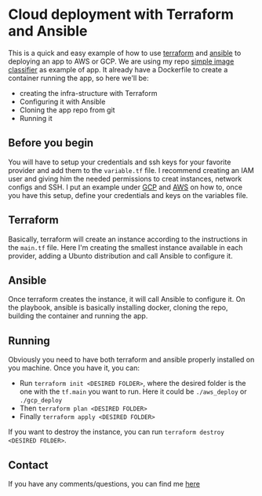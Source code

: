 # Cloud deployment with Terraform and Ansible

This is a quick and easy example of how to use [terraform](https://www.terraform.io/) and [ansible](https://www.ansible.com/) to deploying an app to AWS or GCP. We are using my repo [simple image classifier](https://github.com/pauloesampaio/simple_image_clf) as example of app. It already have a Dockerfile to create a container running the app, so here we'll  be:

- creating the infra-structure with Terraform
- Configuring it with Ansible
- Cloning the app repo from git
- Running it

## Before you begin

You will have to setup your credentials and ssh keys for your favorite provider and add them to the `variable.tf` file. I recommend creating an IAM user and giving him the needed permissions to creat instances, network configs and SSH. I put an example under [GCP](https://github.com/pauloesampaio/cloud_deploy_with_terraform/blob/master/gcp_deploy/variable.tf_example) and [AWS](https://github.com/pauloesampaio/cloud_deploy_with_terraform/blob/master/aws_deploy/variables.tf_example) on how to, once you have this setup, define your credentials and keys on the variables file.

## Terraform

Basically, terraform will create an instance according to the instructions in the `main.tf` file. Here I'm creating the smallest instance available in each provider, adding a Ubunto distribution and call Ansible to configure it.

## Ansible

Once terraform creates the instance, it will call Ansible to configure it. On the playbook, ansible is basically installing docker, cloning the repo, building the container and running the app.

## Running

Obviously you need to have both terraform and ansible properly installed on you machine. Once you have it, you can:

- Run `terraform init <DESIRED FOLDER>`, where the desired folder is the one with the `tf.main` you want to run. Here it could be `./aws_deploy` or `./gcp_deploy`
- Then `terraform plan <DESIRED FOLDER>`
- Finally `terraform apply <DESIRED FOLDER>`

If you want to destroy the instance, you can run `terraform destroy <DESIRED FOLDER>`.

## Contact

If you have any comments/questions, you can find me [here](https://pauloesampaio.github.io)





